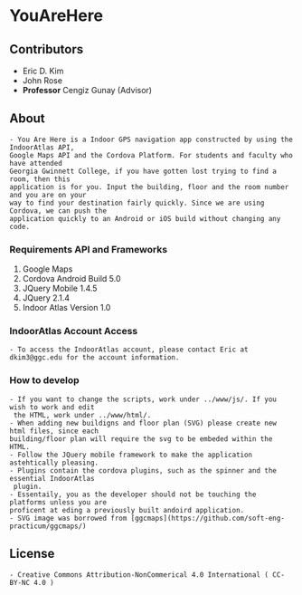 # YouAreHere

## Contributors
- Eric D. Kim
- John Rose
- **Professor** Cengiz Gunay (Advisor)

## About
	- You Are Here is a Indoor GPS navigation app constructed by using the IndoorAtlas API, 
	Google Maps API and the Cordova Platform. For students and faculty who have attended 
	Georgia Gwinnett College, if you have gotten lost trying to find a room, then this 
	application is for you. Input the building, floor and the room number and you are on your 
	way to find your destination fairly quickly. Since we are using Cordova, we can push the 
	application quickly to an Android or iOS build without changing any code. 

### Requirements API and Frameworks
1. Google Maps
2. Cordova Android Build 5.0
3. JQuery Mobile 1.4.5
4. JQuery 2.1.4
5. Indoor Atlas Version 1.0

### IndoorAtlas Account Access
	- To access the IndoorAtlas account, please contact Eric at dkim3@ggc.edu for the account information.

### How to develop
	- If you want to change the scripts, work under ../www/js/. If you wish to work and edit
	 the HTML, work under ../www/html/. 
	- When adding new buildigns and floor plan (SVG) please create new html files, since each 
	building/floor plan will require the svg to be embeded within the HTML.
	- Follow the JQuery mobile framework to make the application astehtically pleasing.
	- Plugins contain the cordova plugins, such as the spinner and the essential IndoorAtlas
	 plugin. 
	- Essentaily, you as the developer should not be touching the platforms unless you are 
	proficent at eding a previously built andoird application.
	- SVG image was borrowed from [ggcmaps](https://github.com/soft-eng-practicum/ggcmaps/)

## License
	- Creative Commons Attribution-NonCommerical 4.0 International ( CC-BY-NC 4.0 )

 
	

